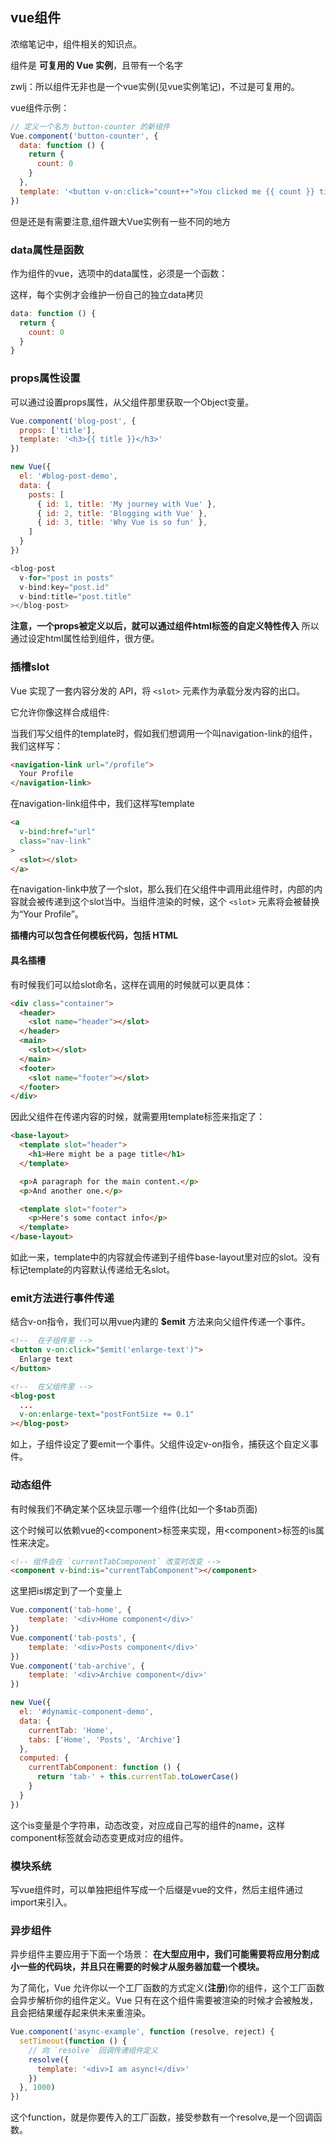 ## vue组件
浓缩笔记中，组件相关的知识点。

组件是 **可复用的 Vue 实例**，且带有一个名字

zwlj：所以组件无非也是一个vue实例(见vue实例笔记)，不过是可复用的。

vue组件示例：

``` js
// 定义一个名为 button-counter 的新组件
Vue.component('button-counter', {
  data: function () {
    return {
      count: 0
    }
  },
  template: '<button v-on:click="count++">You clicked me {{ count }} times.</button>'
})
```

但是还是有需要注意,组件跟大Vue实例有一些不同的地方

### data属性是函数
作为组件的vue，选项中的data属性，必须是一个函数：

这样，每个实例才会维护一份自己的独立data拷贝

``` js
data: function () {
  return {
    count: 0
  }
}
```

### props属性设置
可以通过设置props属性，从父组件那里获取一个Object变量。

``` js
Vue.component('blog-post', {
  props: ['title'],
  template: '<h3>{{ title }}</h3>'
})

new Vue({
  el: '#blog-post-demo',
  data: {
    posts: [
      { id: 1, title: 'My journey with Vue' },
      { id: 2, title: 'Blogging with Vue' },
      { id: 3, title: 'Why Vue is so fun' },
    ]
  }
})

<blog-post
  v-for="post in posts"
  v-bind:key="post.id"
  v-bind:title="post.title"
></blog-post>


```

**注意，一个props被定义以后，就可以通过组件html标签的自定义特性传入** 所以通过设定html属性给到组件，很方便。

### 插槽slot
Vue 实现了一套内容分发的 API，将 `<slot>` 元素作为承载分发内容的出口。

它允许你像这样合成组件:

当我们写父组件的template时，假如我们想调用一个叫navigation-link的组件，我们这样写：

``` html
<navigation-link url="/profile">
  Your Profile
</navigation-link>
```

在navigation-link组件中，我们这样写template

``` html
<a
  v-bind:href="url"
  class="nav-link"
>
  <slot></slot>
</a>
```

在navigation-link中放了一个slot，那么我们在父组件中调用此组件时，内部的内容就会被传递到这个slot当中。当组件渲染的时候，这个 `<slot>` 元素将会被替换为“Your Profile”。

**插槽内可以包含任何模板代码，包括 HTML**

#### 具名插槽
有时候我们可以给slot命名，这样在调用的时候就可以更具体：

``` html
<div class="container">
  <header>
    <slot name="header"></slot>
  </header>
  <main>
    <slot></slot>
  </main>
  <footer>
    <slot name="footer"></slot>
  </footer>
</div>
```

因此父组件在传递内容的时候，就需要用template标签来指定了：

``` html
<base-layout>
  <template slot="header">
    <h1>Here might be a page title</h1>
  </template>

  <p>A paragraph for the main content.</p>
  <p>And another one.</p>

  <template slot="footer">
    <p>Here's some contact info</p>
  </template>
</base-layout>
```

如此一来，template中的内容就会传递到子组件base-layout里对应的slot。没有标记template的内容默认传递给无名slot。



### emit方法进行事件传递
结合v-on指令，我们可以用vue内建的 **$emit** 方法来向父组件传递一个事件。

``` html
<!--  在子组件里 -->
<button v-on:click="$emit('enlarge-text')">
  Enlarge text
</button>

<!--  在父组件里 -->
<blog-post
  ...
  v-on:enlarge-text="postFontSize += 0.1"
></blog-post>

```

如上，子组件设定了要emit一个事件。父组件设定v-on指令，捕获这个自定义事件。

### 动态组件
有时候我们不确定某个区块显示哪一个组件(比如一个多tab页面)

这个时候可以依赖vue的<component\>标签来实现，用<component\>标签的is属性来决定。

``` html
<!-- 组件会在 `currentTabComponent` 改变时改变 -->
<component v-bind:is="currentTabComponent"></component>
```

这里把is绑定到了一个变量上

``` js
Vue.component('tab-home', {
	template: '<div>Home component</div>'
})
Vue.component('tab-posts', {
	template: '<div>Posts component</div>'
})
Vue.component('tab-archive', {
	template: '<div>Archive component</div>'
})

new Vue({
  el: '#dynamic-component-demo',
  data: {
    currentTab: 'Home',
    tabs: ['Home', 'Posts', 'Archive']
  },
  computed: {
    currentTabComponent: function () {
      return 'tab-' + this.currentTab.toLowerCase()
    }
  }
})
```

这个is变量是个字符串，动态改变，对应成自己写的组件的name，这样component标签就会动态变更成对应的组件。


### 模块系统
写vue组件时，可以单独把组件写成一个后缀是vue的文件，然后主组件通过import来引入。

### 异步组件
异步组件主要应用于下面一个场景： **在大型应用中，我们可能需要将应用分割成小一些的代码块，并且只在需要的时候才从服务器加载一个模块。**

为了简化，Vue 允许你以一个工厂函数的方式定义(**注册**)你的组件，这个工厂函数会异步解析你的组件定义。Vue 只有在这个组件需要被渲染的时候才会被触发，且会把结果缓存起来供未来重渲染。

``` js
Vue.component('async-example', function (resolve, reject) {
  setTimeout(function () {
    // 向 `resolve` 回调传递组件定义
    resolve({
      template: '<div>I am async!</div>'
    })
  }, 1000)
})
```

这个function，就是你要传入的工厂函数，接受参数有一个resolve,是一个回调函数。
